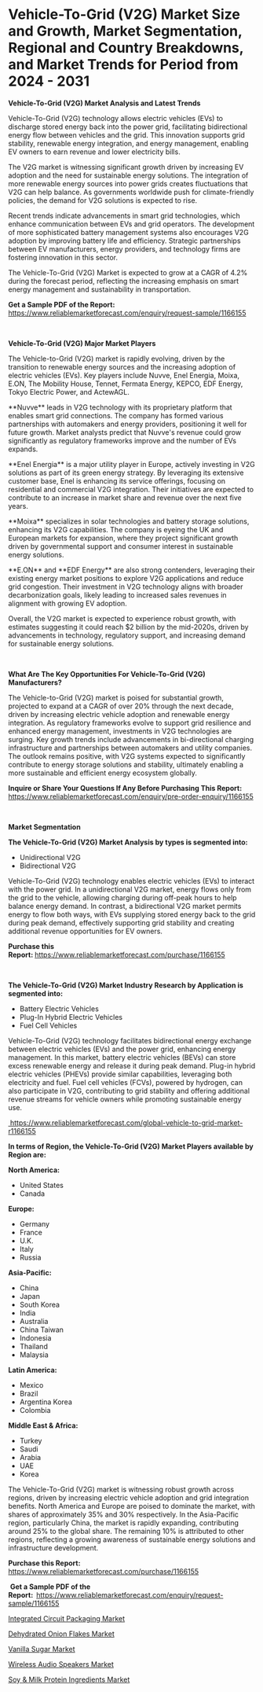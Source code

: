 <p><h1>Vehicle-To-Grid (V2G) Market Size and Growth, Market Segmentation, Regional and Country Breakdowns, and Market Trends for Period from 2024 -  2031</h1></p><p><strong>Vehicle-To-Grid (V2G) Market Analysis and Latest Trends</strong></p>
<p><p>Vehicle-To-Grid (V2G) technology allows electric vehicles (EVs) to discharge stored energy back into the power grid, facilitating bidirectional energy flow between vehicles and the grid. This innovation supports grid stability, renewable energy integration, and energy management, enabling EV owners to earn revenue and lower electricity bills.</p><p>The V2G market is witnessing significant growth driven by increasing EV adoption and the need for sustainable energy solutions. The integration of more renewable energy sources into power grids creates fluctuations that V2G can help balance. As governments worldwide push for climate-friendly policies, the demand for V2G solutions is expected to rise.</p><p>Recent trends indicate advancements in smart grid technologies, which enhance communication between EVs and grid operators. The development of more sophisticated battery management systems also encourages V2G adoption by improving battery life and efficiency. Strategic partnerships between EV manufacturers, energy providers, and technology firms are fostering innovation in this sector. </p><p>The Vehicle-To-Grid (V2G) Market is expected to grow at a CAGR of 4.2% during the forecast period, reflecting the increasing emphasis on smart energy management and sustainability in transportation.</p></p>
<p><strong>Get a Sample PDF of the Report:&nbsp;</strong> <a href="https://www.reliablemarketforecast.com/enquiry/request-sample/1166155?utm_campaign=1159&utm_medium=2&utm_source=Github&utm_content=ia&utm_term=30092024&utm_id=vehicle-to-grid-v2g">https://www.reliablemarketforecast.com/enquiry/request-sample/1166155</a></p>
<p>&nbsp;</p>
<p><strong>Vehicle-To-Grid (V2G) Major Market Players</strong></p>
<p><p>The Vehicle-to-Grid (V2G) market is rapidly evolving, driven by the transition to renewable energy sources and the increasing adoption of electric vehicles (EVs). Key players include Nuvve, Enel Energia, Moixa, E.ON, The Mobility House, Tennet, Fermata Energy, KEPCO, EDF Energy, Tokyo Electric Power, and ActewAGL.</p><p>**Nuvve** leads in V2G technology with its proprietary platform that enables smart grid connections. The company has formed various partnerships with automakers and energy providers, positioning it well for future growth. Market analysts predict that Nuvve's revenue could grow significantly as regulatory frameworks improve and the number of EVs expands.</p><p>**Enel Energia** is a major utility player in Europe, actively investing in V2G solutions as part of its green energy strategy. By leveraging its extensive customer base, Enel is enhancing its service offerings, focusing on residential and commercial V2G integration. Their initiatives are expected to contribute to an increase in market share and revenue over the next five years.</p><p>**Moixa** specializes in solar technologies and battery storage solutions, enhancing its V2G capabilities. The company is eyeing the UK and European markets for expansion, where they project significant growth driven by governmental support and consumer interest in sustainable energy solutions.</p><p>**E.ON** and **EDF Energy** are also strong contenders, leveraging their existing energy market positions to explore V2G applications and reduce grid congestion. Their investment in V2G technology aligns with broader decarbonization goals, likely leading to increased sales revenues in alignment with growing EV adoption.</p><p>Overall, the V2G market is expected to experience robust growth, with estimates suggesting it could reach $2 billion by the mid-2020s, driven by advancements in technology, regulatory support, and increasing demand for sustainable energy solutions.</p></p>
<p>&nbsp;</p>
<p><strong>What Are The Key Opportunities For Vehicle-To-Grid (V2G) Manufacturers?</strong></p>
<p><p>The Vehicle-to-Grid (V2G) market is poised for substantial growth, projected to expand at a CAGR of over 20% through the next decade, driven by increasing electric vehicle adoption and renewable energy integration. As regulatory frameworks evolve to support grid resilience and enhanced energy management, investments in V2G technologies are surging. Key growth trends include advancements in bi-directional charging infrastructure and partnerships between automakers and utility companies. The outlook remains positive, with V2G systems expected to significantly contribute to energy storage solutions and stability, ultimately enabling a more sustainable and efficient energy ecosystem globally.</p></p>
<p><strong>Inquire or Share Your Questions If Any Before Purchasing This Report:</strong> <a href="https://www.reliablemarketforecast.com/enquiry/pre-order-enquiry/1166155?utm_campaign=1159&utm_medium=2&utm_source=Github&utm_content=ia&utm_term=30092024&utm_id=vehicle-to-grid-v2g">https://www.reliablemarketforecast.com/enquiry/pre-order-enquiry/1166155</a></p>
<p>&nbsp;</p>
<p><strong>Market Segmentation</strong></p>
<p><strong>The Vehicle-To-Grid (V2G) Market Analysis by types is segmented into:</strong></p>
<p><ul><li>Unidirectional V2G</li><li>Bidirectional V2G</li></ul></p>
<p><p>Vehicle-To-Grid (V2G) technology enables electric vehicles (EVs) to interact with the power grid. In a unidirectional V2G market, energy flows only from the grid to the vehicle, allowing charging during off-peak hours to help balance energy demand. In contrast, a bidirectional V2G market permits energy to flow both ways, with EVs supplying stored energy back to the grid during peak demand, effectively supporting grid stability and creating additional revenue opportunities for EV owners.</p></p>
<p><strong>Purchase this Report:&nbsp;</strong><a href="https://www.reliablemarketforecast.com/purchase/1166155?utm_campaign=1159&utm_medium=2&utm_source=Github&utm_content=ia&utm_term=30092024&utm_id=vehicle-to-grid-v2g">https://www.reliablemarketforecast.com/purchase/1166155</a></p>
<p>&nbsp;</p>
<p><strong>The Vehicle-To-Grid (V2G) Market Industry Research by Application is segmented into:</strong></p>
<p><ul><li>Battery Electric Vehicles</li><li>Plug-In Hybrid Electric Vehicles</li><li>Fuel Cell Vehicles</li></ul></p>
<p><p>Vehicle-To-Grid (V2G) technology facilitates bidirectional energy exchange between electric vehicles (EVs) and the power grid, enhancing energy management. In this market, battery electric vehicles (BEVs) can store excess renewable energy and release it during peak demand. Plug-in hybrid electric vehicles (PHEVs) provide similar capabilities, leveraging both electricity and fuel. Fuel cell vehicles (FCVs), powered by hydrogen, can also participate in V2G, contributing to grid stability and offering additional revenue streams for vehicle owners while promoting sustainable energy use.</p></p>
<p><a href="https://www.reliablemarketforecast.com/global-vehicle-to-grid-market-r1166155?utm_campaign=1159&utm_medium=2&utm_source=Github&utm_content=ia&utm_term=30092024&utm_id=vehicle-to-grid-v2g">&nbsp;https://www.reliablemarketforecast.com/global-vehicle-to-grid-market-r1166155</a></p>
<p><strong>In terms of Region, the Vehicle-To-Grid (V2G) Market Players available by Region are:</strong></p>
<p>
    <p> <strong> North America: </strong>
        <ul>
            <li>United States</li>
            <li>Canada</li>
        </ul>
        </p> 
    <p> <strong> Europe: </strong>
        <ul>
            <li>Germany</li>
            <li>France</li>
            <li>U.K.</li>
            <li>Italy</li>
            <li>Russia</li>
        </ul>
        </p> 
    <p> <strong> Asia-Pacific: </strong>
        <ul>
            <li>China</li>
            <li>Japan</li>
            <li>South Korea</li>
            <li>India</li>
            <li>Australia</li>
            <li>China Taiwan</li>
            <li>Indonesia</li>
            <li>Thailand</li>
            <li>Malaysia</li>
        </ul>
        </p> 
    <p> <strong> Latin America: </strong>
        <ul>
            <li>Mexico</li>
            <li>Brazil</li>
            <li>Argentina Korea</li>
            <li>Colombia</li>
        </ul>
        </p> 
    <p> <strong> Middle East & Africa: </strong>
        <ul>
            <li>Turkey</li>
            <li>Saudi</li>
            <li>Arabia</li>
            <li>UAE</li>
            <li>Korea</li>
        </ul>
    </p>
    </p>
<p><p>The Vehicle-To-Grid (V2G) market is witnessing robust growth across regions, driven by increasing electric vehicle adoption and grid integration benefits. North America and Europe are poised to dominate the market, with shares of approximately 35% and 30% respectively. In the Asia-Pacific region, particularly China, the market is rapidly expanding, contributing around 25% to the global share. The remaining 10% is attributed to other regions, reflecting a growing awareness of sustainable energy solutions and infrastructure development.</p></p>
<p><strong>Purchase this Report: </strong><a href="https://www.reliablemarketforecast.com/purchase/1166155?utm_campaign=1159&utm_medium=2&utm_source=Github&utm_content=ia&utm_term=30092024&utm_id=vehicle-to-grid-v2g">https://www.reliablemarketforecast.com/purchase/1166155</a></p>
<p>&nbsp;<strong>Get a Sample PDF of the Report:&nbsp;&nbsp;</strong><a href="https://www.reliablemarketforecast.com/enquiry/request-sample/1166155?utm_campaign=1159&utm_medium=2&utm_source=Github&utm_content=ia&utm_term=30092024&utm_id=vehicle-to-grid-v2g">https://www.reliablemarketforecast.com/enquiry/request-sample/1166155</a></p>
<p><strong></strong></p>
<p><p><a href="https://issuu.com/reportprime-2/docs/integrated-circuit-packaging-market_66fa25b85a95b6?utm_campaign=1159&utm_medium=2&utm_source=Github&utm_content=ia&utm_term=30092024&utm_id=vehicle-to-grid-v2g">Integrated Circuit Packaging Market</a></p><p><a href="https://www.linkedin.com/pulse/charting-future-comprehensive-analysis-global-dehydrated-p9a4c?utm_campaign=1159&utm_medium=2&utm_source=Github&utm_content=ia&utm_term=30092024&utm_id=vehicle-to-grid-v2g">Dehydrated Onion Flakes Market</a></p><p><a href="https://www.linkedin.com/pulse/navigating-global-vanilla-sugar-market-landscape-trends-forecasts-shy5c?utm_campaign=1159&utm_medium=2&utm_source=Github&utm_content=ia&utm_term=30092024&utm_id=vehicle-to-grid-v2g">Vanilla Sugar Market</a></p><p><a href="https://issuu.com/reportprime-2/docs/wireless-audio-speakers-market-size_165cb1b32c15d3?utm_campaign=1159&utm_medium=2&utm_source=Github&utm_content=ia&utm_term=30092024&utm_id=vehicle-to-grid-v2g">Wireless Audio Speakers Market</a></p><p><a href="https://www.linkedin.com/pulse/soy-milk-protein-ingredients-market-size-growth-trends-e2ouc?utm_campaign=1159&utm_medium=2&utm_source=Github&utm_content=ia&utm_term=30092024&utm_id=vehicle-to-grid-v2g">Soy & Milk Protein Ingredients Market</a></p></p>